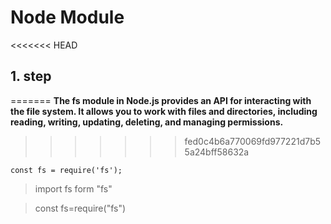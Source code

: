 # Node Module

<<<<<<< HEAD
## 1. step
=======
**The fs module in Node.js provides an API for interacting with the file system. It allows you to work with files and directories, including reading, writing, updating, deleting, and managing permissions.**
>>>>>>> fed0c4b6a770069fd977221d7b55a24bff58632a

```
const fs = require('fs');
```






<!--
# Module :

**fs (File System)**

- Used to interact with the file system, like reading, writing, and updating files.

**http**

- Used to create HTTP servers and handle requests and responses, ideal for building APIs or web servers.

**path**

- Provides utilities for working with file and directory paths.

**os**

- Provides operating system-related utility methods, such as information about the system's architecture, uptime, memory, etc.

**crypto**

- Provides cryptographic functionality, such as encrypting and hashing data.

**events**

- Provides event-driven programming support by implementing an EventEmitter class for handling events.

**stream**

- Provides an API for working with streaming data like reading or writing files piece by piece instead of loading the entire file into memory.

**url**

- Utilities for URL resolution and parsing, useful when working with URLs in HTTP requests.

**zlib**

- Provides compression and decompression functionality for data using Gzip, Deflate, and other algorithms.

<hr>

-->

> import fs form "fs"

> const fs=require("fs")
